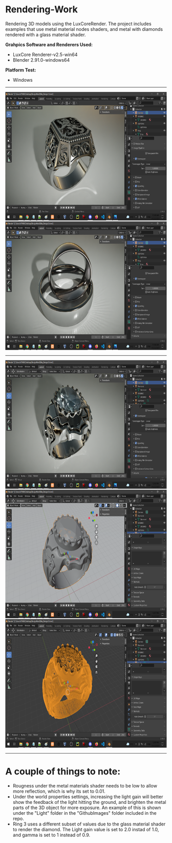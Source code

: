 # Rendering-Work
Rendering 3D models using the LuxCoreRender. The project includes examples that use metal material nodes shaders, and metal with diamonds rendered with a glass material shader.

<strong> Grahpics Software and Renderers Used:  </strong>
<ul>
 	<li> LuxCore Renderer-v2.5-win64 </li>
 	<li> Blender 2.91.0-windows64 </li>
</ul>

<strong> Platform Test:  </strong>
<ul>
 	<li> Windows </li>
</ul>

<hr>

<img src="GithubImages/Dark/ring1.png"  height="400" />
<img src="GithubImages/Dark/ring2.png"  height="400" />

<hr>

<img src="GithubImages/Dark/ring3.png"  height="400" />
<img src="GithubImages/Dark/ring4.png"  height="400" />
<img src="GithubImages/Dark/ring5.png"  height="400" />

<hr>

#  A couple of things to note:

<ul>
 <li>
Rougness under the metal materials shader needs to be low to allow more reflection, which is why its set to 0.01.
 </li>
	
 <li>	
Under the world properties settings, increasing the light gain will better show the feedback of the light hitting the ground, and brighten the metal parts of the 3D object for more exposure. An example of this is shown under the "Light" folder in the "GithubImages" folder included in the repo.
 </li>

<li>
Ring 3 uses a different subset of values due to the glass material shader to render the diamond. The Light gain value is set to 2.0 instad of 1.0, and gamma is set to 1 instead of 0.9.
 </li>
</ul>
